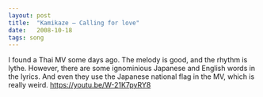 ```yaml
---
layout: post
title:  "Kamikaze – Calling for love"
date:   2008-10-18
tags: song
---
```

I found a Thai MV some days ago. The melody is good, and the rhythm is lythe. However, there are some ignominious Japanese and English words in the lyrics. And even they use the Japanese national flag in the MV, which is really weird.
https://youtu.be/W-21K7pyRY8